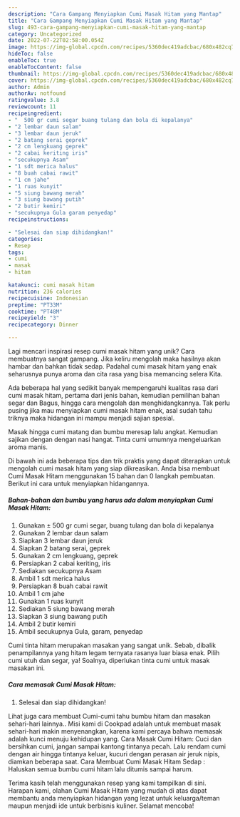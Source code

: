 ```yaml
---
description: "Cara Gampang Menyiapkan Cumi Masak Hitam yang Mantap"
title: "Cara Gampang Menyiapkan Cumi Masak Hitam yang Mantap"
slug: 493-cara-gampang-menyiapkan-cumi-masak-hitam-yang-mantap
category: Uncategorized
date: 2022-07-22T02:58:00.054Z
image: https://img-global.cpcdn.com/recipes/5360dec419adcbac/680x482cq70/cumi-masak-hitam-foto-resep-utama.jpg
hideToc: false
enableToc: true
enableTocContent: false
thumbnail: https://img-global.cpcdn.com/recipes/5360dec419adcbac/680x482cq70/cumi-masak-hitam-foto-resep-utama.jpg
cover: https://img-global.cpcdn.com/recipes/5360dec419adcbac/680x482cq70/cumi-masak-hitam-foto-resep-utama.jpg
author: Admin
authorAv: notfound
ratingvalue: 3.8
reviewcount: 11
recipeingredient:
- "  500 gr cumi segar buang tulang dan bola di kepalanya"
- "2 lembar daun salam"
- "3 lembar daun jeruk"
- "2 batang serai geprek"
- "2 cm lengkuang geprek"
- "2 cabai keriting iris"
- "secukupnya Asam"
- "1 sdt merica halus"
- "8 buah cabai rawit"
- "1 cm jahe"
- "1 ruas kunyit"
- "5 siung bawang merah"
- "3 siung bawang putih"
- "2 butir kemiri"
- "secukupnya Gula garam penyedap"
recipeinstructions:

- "Selesai dan siap dihidangkan!"
categories:
- Resep
tags:
- cumi
- masak
- hitam

katakunci: cumi masak hitam 
nutrition: 236 calories
recipecuisine: Indonesian
preptime: "PT33M"
cooktime: "PT48M"
recipeyield: "3"
recipecategory: Dinner

---
```





Lagi mencari inspirasi resep cumi masak hitam yang unik? Cara membuatnya sangat gampang. Jika keliru mengolah maka hasilnya akan hambar dan bahkan tidak sedap. Padahal cumi masak hitam yang enak seharusnya punya aroma dan cita rasa yang bisa memancing selera Kita.





Ada beberapa hal yang sedikit banyak mempengaruhi kualitas rasa dari cumi masak hitam, pertama dari jenis bahan, kemudian pemilihan bahan segar dan Bagus, hingga cara mengolah dan menghidangkannya. Tak perlu pusing jika mau menyiapkan cumi masak hitam enak,      asal sudah tahu triknya maka hidangan ini mampu menjadi sajian spesial.














Masak hingga cumi matang dan bumbu meresap lalu angkat. Kemudian sajikan dengan dengan nasi hangat. Tinta cumi umumnya mengeluarkan aroma manis.






Di bawah ini ada beberapa tips dan trik praktis yang dapat diterapkan untuk mengolah cumi masak hitam yang siap dikreasikan. Anda bisa membuat Cumi Masak Hitam menggunakan 15 bahan dan 0 langkah pembuatan. Berikut ini cara untuk menyiapkan hidangannya.

<!--inarticleads1-->

##### Bahan-bahan dan bumbu yang harus ada dalam menyiapkan Cumi Masak Hitam:

1. Gunakan  ± 500 gr cumi segar, buang tulang dan bola di kepalanya
1. Gunakan 2 lembar daun salam
1. Siapkan 3 lembar daun jeruk
1. Siapkan 2 batang serai, geprek
1. Gunakan 2 cm lengkuang, geprek
1. Persiapkan 2 cabai keriting, iris
1. Sediakan secukupnya Asam
1. Ambil 1 sdt merica halus
1. Persiapkan 8 buah cabai rawit
1. Ambil 1 cm jahe
1. Gunakan 1 ruas kunyit
1. Sediakan 5 siung bawang merah
1. Siapkan 3 siung bawang putih
1. Ambil 2 butir kemiri
1. Ambil secukupnya Gula, garam, penyedap


Cumi tinta hitam merupakan masakan yang sangat unik. Sebab, dibalik penampilannya yang hitam legam ternyata rasanya luar biasa enak. Pilih cumi utuh dan segar, ya! Soalnya, diperlukan tinta cumi untuk masak masakan ini. 

<!--inarticleads2-->

##### Cara memasak Cumi Masak Hitam:


1. Selesai dan siap dihidangkan!

Lihat juga cara membuat Cumi-cumi tahu bumbu hitam dan masakan sehari-hari lainnya.. Misi kami di Cookpad adalah untuk membuat masak sehari-hari makin menyenangkan, karena kami percaya bahwa memasak adalah kunci menuju kehidupan yang. Cara Masak Cumi Hitam: Cuci dan bersihkan cumi, jangan sampai kantong tintanya pecah. Lalu rendam cumi dengan air hingga tintanya keluar, kucuri dengan perasan air jeruk nipis, diamkan beberapa saat. Cara Membuat Cumi Masak Hitam Sedap : Haluskan semua bumbu cumi hitam lalu ditumis sampai harum. 

Terima kasih telah menggunakan resep yang kami tampilkan di sini. Harapan kami, olahan Cumi Masak Hitam yang mudah di atas dapat membantu anda menyiapkan hidangan yang lezat untuk keluarga/teman maupun menjadi ide untuk berbisnis kuliner. Selamat mencoba!

